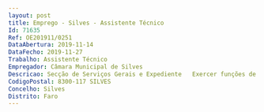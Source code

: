 ```yaml
--- 
layout: post
title: Emprego - Silves - Assistente Técnico
Id: 71635
Ref: OE201911/0251
DataAbertura: 2019-11-14
DataFecho: 2019-11-27
Trabalho: Assistente Técnico
Empregador: Câmara Municipal de Silves
Descricao: Secção de Serviços Gerais e Expediente   Exercer funções de natureza executiva, de aplicação de métodos e processos com base em diretivas definidas instruções gerais de grau médio complexidade na área de atuação comum e instrumentais e nos vários domínios de atuação dos órgãos e serviços, requerendo conhecimentos técnicos, teóricos e práticos obtidos através de adequado curso de ensino secundário ou equivalente, incumbindo lhe nomeadamente  a) Assegurar o apoio administrativo e de secretariado aos Órgãos Municipais, nomeadamente às reuniões de Câmara, transcrever as mesmas na elaboração das minutas e atas, bem como proceder à sua publicitação no site da Câmara Municipal  b) Promover o encaminhamento dos processos após as deliberações pelo o órgão executivo para os serviços responsáveis  c) Assegurar o expediente geral designadamente receção, classificação, distribuição, expedição e arquivo de correspondência e de outros documentos  d) Registar e arquivar aviso, editais, anúncios, posturas, regulamentos e protocolos  e) Assegurar todas as tarefas concernentes ao oficial público do Município (tratamento de todo o procedimento necessários para a realização de contratos e escrituras referentes ao Município)  eSecção de Contraordenações   Desenvolver funções que se enquadram em diretivas gerais dos dirigentes e chefias, assegurar a realização das tarefas administrativas, de organização e instrução dos processos contraordenação.
CodigoPostal: 8300-117 SILVES
Concelho: Silves
Distrito: Faro
--- 
```

